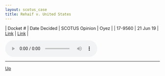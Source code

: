 ```yaml
---
layout: scotus_case
title: Rehaif v. United States
---
```


| Docket # | Date Decided | SCOTUS Opinion | Oyez |
| 17-9560 | 21 Jun 19 | [Link](https://www.supremecourt.gov/opinions/18pdf/588us1r61_g31i.pdf) | [Link](https://www.oyez.org/cases/2018/17-9560) |

<audio controls>
   <source src='./resources/17-9560.mp3' type='audio/mpeg'>
</audio>

<object data='./resources/17-9560.pdf' type='application/pdf'></object>

---

[Up](./README.md)